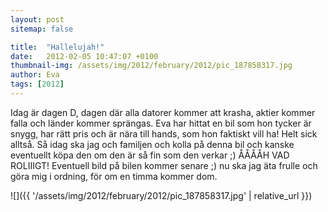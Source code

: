 ```yaml
---
layout: post
sitemap: false

title:  "Hallelujah!"
date:   2012-02-05 10:47:07 +0100
thumbnail-img: /assets/img/2012/february/2012/pic_187858317.jpg
author: Eva
tags: [2012]
---
```


Idag är dagen D, dagen där alla datorer kommer att krasha, aktier kommer falla och länder kommer sprängas. Eva har hittat en bil som hon tycker är snygg, har rätt pris och är nära till hands, som hon faktiskt vill ha! Helt sick alltså. Så idag ska jag och familjen och kolla på denna bil och kanske eventuellt köpa den om den är så fin som den verkar ;) ÅÅÅÅH VAD ROLIIIGT! Eventuell bild på bilen kommer senare ;) nu ska jag äta frulle och göra mig i ordning, för om en timma kommer dom.

![]({{ '/assets/img/2012/february/2012/pic_187858317.jpg'  | relative_url }})

